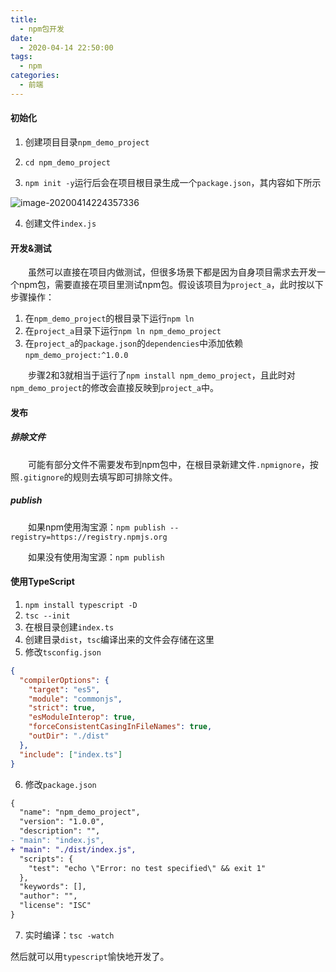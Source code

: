 ```yaml
---
title:
  - npm包开发
date:
  - 2020-04-14 22:50:00
tags:
  - npm
categories:
  - 前端
---
```


#### 初始化

1. 创建项目目录`npm_demo_project`

2. `cd npm_demo_project`

3. `npm init -y`运行后会在项目根目录生成一个`package.json`，其内容如下所示

![image-20200414224357336](http://qiniu.zkytech.top/image-20200414224357336.png)

4. 创建文件`index.js`

#### 开发&测试

&emsp;&emsp;虽然可以直接在项目内做测试，但很多场景下都是因为自身项目需求去开发一个npm包，需要直接在项目里测试npm包。假设该项目为`project_a`，此时按以下步骤操作：

1. 在`npm_demo_project`的根目录下运行`npm ln`
2. 在`project_a`目录下运行`npm ln npm_demo_project`
3. 在`project_a`的`package.json`的`dependencies`中添加依赖`npm_demo_project:^1.0.0`

&emsp;&emsp;步骤2和3就相当于运行了`npm install npm_demo_project`，且此时对`npm_demo_project`的修改会直接反映到`project_a`中。

#### 发布

##### 排除文件

&emsp;&emsp;可能有部分文件不需要发布到npm包中，在根目录新建文件`.npmignore`，按照`.gitignore`的规则去填写即可排除文件。

##### publish

&emsp;&emsp;如果npm使用淘宝源：`npm publish --registry=https://registry.npmjs.org`

&emsp;&emsp;如果没有使用淘宝源：`npm publish`

#### 使用TypeScript

1. `npm install typescript -D`
2. `tsc --init`
3. 在根目录创建`index.ts`
4. 创建目录`dist`，`tsc`编译出来的文件会存储在这里
5. 修改`tsconfig.json`
```json
{
  "compilerOptions": {
    "target": "es5",                         
    "module": "commonjs",                     
    "strict": true,                           
    "esModuleInterop": true,                  
    "forceConsistentCasingInFileNames": true,  
    "outDir": "./dist"
  },
  "include": ["index.ts"]
}
```
6. 修改`package.json`
```diff
{
  "name": "npm_demo_project",
  "version": "1.0.0",
  "description": "",
- "main": "index.js",
+ "main": "./dist/index.js",
  "scripts": {
    "test": "echo \"Error: no test specified\" && exit 1"
  },
  "keywords": [],
  "author": "",
  "license": "ISC"
}
```

7. 实时编译：`tsc -watch`

然后就可以用`typescript`愉快地开发了。
